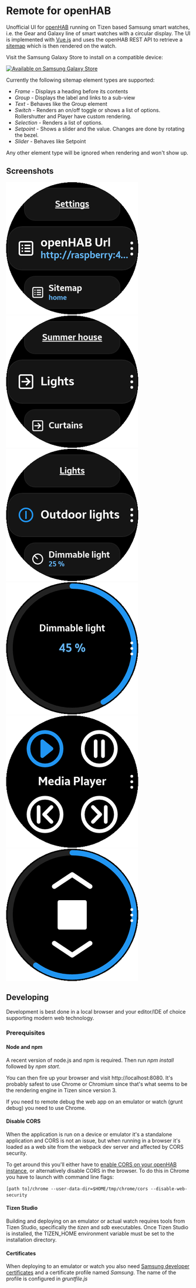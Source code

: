 # Remote for openHAB

Unofficial UI for [openHAB](https://www.openhab.org/) running on Tizen based Samsung smart watches,
i.e. the Gear and Galaxy line of smart watches with a circular display.
The UI is implemented with [Vue.js](https://vuejs.org/) and uses the openHAB REST API to retrieve a 
[sitemap](https://www.openhab.org/docs/configuration/sitemaps.html) which is then rendered on the watch.

Visit the Samsung Galaxy Store to install on a compatible device:

[<img src="https://img.samsungapps.com/seller/images/badges/galaxyStore/png_big/GalaxyStore_English.png" alt="Available on Samsung Galaxy Store" width="300px">](https://galaxy.store/ohremote)

Currently the following sitemap element types are supported:
* _Frame_ - Displays a heading before its contents
* _Group_ - Displays the label and links to a sub-view
* _Text_ - Behaves like the Group element
* _Switch_ - Renders an on/off toggle or shows a list of options. Rollershutter and Player have custom rendering. 
* _Selection_ - Renders a list of options.  
* _Setpoint_ - Shows a slider and the value. Changes are done by rotating the bezel.
* _Slider_ - Behaves like Setpoint

Any other element type will be ignored when rendering and won't show up. 


## Screenshots

![Settings screen](screenshots/settings.png)
![Main screen](screenshots/main-screen.png)
![Switch control](screenshots/switch.png)
![Dimmer control](screenshots/dimmer.png)
![Media player control](screenshots/media-player.png)
![Roller shutter control](screenshots/roller-shutter.png)


## Developing
Development is best done in a local browser and your editor/IDE of choice supporting modern web technology.

### Prerequisites
#### Node and npm 
A recent version of node.js and npm is required. Then run *npm install* followed by *npm start*.

You can then fire up your browser and visit http://localhost:8080. It's probably safest to use Chrome or Chromium 
since that's what seems to be the rendering engine in Tizen since version 3.

If you need to remote debug the web app on an emulator or watch (grunt debug) you need to use Chrome.

#### Disable CORS
When the application is run on a device or emulator it's a standalone application and CORS is not an issue, but when
running in a browser it's loaded as a web site from the webpack dev server and affected by CORS security. 

To get around this you'll either have to [enable CORS on your openHAB instance](https://www.openhab.org/docs/configuration/restdocs.html#additional-considerations), 
or alternatively disable CORS in the browser. To do this in Chrome you have to launch with command line flags:

`[path to]/chrome --user-data-dir=$HOME/tmp/chrome/cors --disable-web-security`

#### Tizen Studio
Building and deploying on an emulator or actual watch requires tools from Tizen Studio, 
specifically the *tizen* and *sdb* executables. Once Tizen Studio is installed,
the TIZEN_HOME environment variable must be set to the installation directory. 

#### Certificates
When deploying to an emulator or watch you also need 
[Samsung developer certificates](https://developer.samsung.com/galaxy-watch/develop/getting-certificates) 
and a certificate profile named *Samsung*. The name of the profile is configured in *gruntfile.js*
